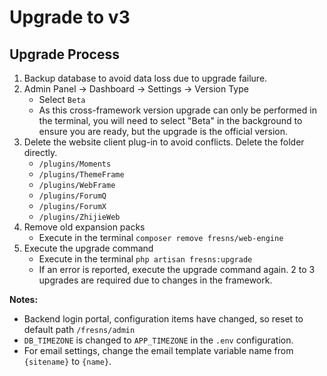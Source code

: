 # Upgrade to v3

## Upgrade Process

1. Backup database to avoid data loss due to upgrade failure.
2. Admin Panel -> Dashboard -> Settings -> Version Type
    - Select `Beta`
    - As this cross-framework version upgrade can only be performed in the terminal, you will need to select "Beta" in the background to ensure you are ready, but the upgrade is the official version.
3. Delete the website client plug-in to avoid conflicts. Delete the folder directly.
    - `/plugins/Moments`
    - `/plugins/ThemeFrame`
    - `/plugins/WebFrame`
    - `/plugins/ForumQ`
    - `/plugins/ForumX`
    - `/plugins/ZhijieWeb`
4. Remove old expansion packs
    - Execute in the terminal `composer remove fresns/web-engine`
5. Execute the upgrade command
    - Execute in the terminal `php artisan fresns:upgrade`
    - If an error is reported, execute the upgrade command again. 2 to 3 upgrades are required due to changes in the framework.

**Notes:**

- Backend login portal, configuration items have changed, so reset to default path `/fresns/admin`
- `DB_TIMEZONE` is changed to `APP_TIMEZONE` in the `.env` configuration.
- For email settings, change the email template variable name from `{sitename}` to `{name}`.

